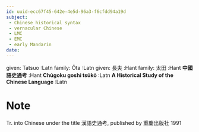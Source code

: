 ```yaml
---
id: uuid-ecc67f45-642e-4e5d-96a3-f6cfdd94a19d
subject: 
 - Chinese historical syntax
 - vernacular Chinese
 - LMC
 - EMC
 - early Mandarin
date: 
---
```


given: Tatsuo :Latn
family: Ōta :Latn
given: 長夫 :Hant
family: 太田 :Hant
**中國語史通考** :Hant
**Chūgoku goshi tsūkō** :Latn
**A Historical Study of the Chinese Language** :Latn
# Note
Tr. into Chinese under the title 漢語史通考, published by 重慶出版社 1991